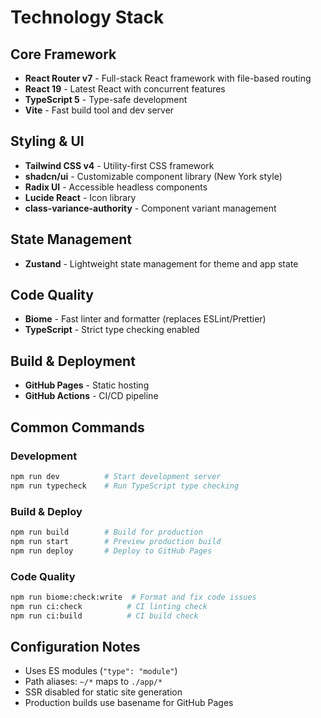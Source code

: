 # Technology Stack

## Core Framework
- **React Router v7** - Full-stack React framework with file-based routing
- **React 19** - Latest React with concurrent features
- **TypeScript 5** - Type-safe development
- **Vite** - Fast build tool and dev server

## Styling & UI
- **Tailwind CSS v4** - Utility-first CSS framework
- **shadcn/ui** - Customizable component library (New York style)
- **Radix UI** - Accessible headless components
- **Lucide React** - Icon library
- **class-variance-authority** - Component variant management

## State Management
- **Zustand** - Lightweight state management for theme and app state

## Code Quality
- **Biome** - Fast linter and formatter (replaces ESLint/Prettier)
- **TypeScript** - Strict type checking enabled

## Build & Deployment
- **GitHub Pages** - Static hosting
- **GitHub Actions** - CI/CD pipeline

## Common Commands

### Development
```bash
npm run dev          # Start development server
npm run typecheck    # Run TypeScript type checking
```

### Build & Deploy
```bash
npm run build        # Build for production
npm run start        # Preview production build
npm run deploy       # Deploy to GitHub Pages
```

### Code Quality
```bash
npm run biome:check:write  # Format and fix code issues
npm run ci:check          # CI linting check
npm run ci:build          # CI build check
```

## Configuration Notes
- Uses ES modules (`"type": "module"`)
- Path aliases: `~/*` maps to `./app/*`
- SSR disabled for static site generation
- Production builds use basename for GitHub Pages